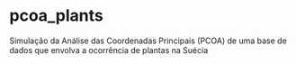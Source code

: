 # pcoa_plants
Simulação da Análise das Coordenadas Principais (PCOA) de uma base de dados que envolva a ocorrência de plantas na Suécia
